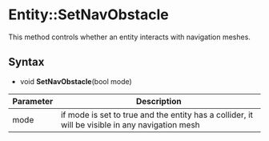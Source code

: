 # Entity::SetNavObstacle

This method controls whether an entity interacts with navigation meshes.

## Syntax

- void **SetNavObstacle**(bool mode)

| Parameter | Description |
|---|---|
| mode | if mode is set to true and the entity has a collider, it will be visible in any navigation mesh |

